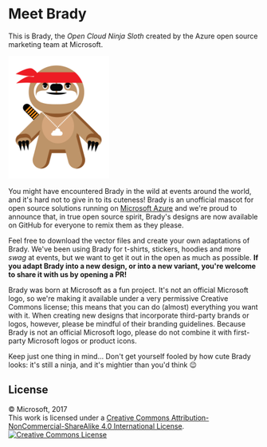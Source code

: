 # Meet Brady

This is Brady, the *Open Cloud Ninja Sloth* created by the Azure open source marketing team at Microsoft.

<img src="Brady.png" width="40%" height="40%" alt="Brady" />

You might have encountered Brady in the wild at events around the world, and it's hard not to give in to its cuteness! Brady is an unofficial mascot for open source solutions running on [Microsoft Azure](http://azure.com) and we're proud to announce that, in true open source spirit, Brady's designs are now available on GitHub for everyone to remix them as they please.

Feel free to download the vector files and create your own adaptations of Brady. We've been using Brady for t-shirts, stickers, hoodies and more _swag_ at events, but we want to get it out in the open as much as possible. **If you adapt Brady into a new design, or into a new variant, you're welcome to share it with us by opening a PR!**

Brady was born at Microsoft as a fun project. It's not an official Microsoft logo, so we're making it available under a very permissive Creative Commons license; this means that you can do (almost) everything you want with it. When creating new designs that incorporate third-party brands or logos, however, please be mindful of their branding guidelines. Because Brady is not an official Microsoft logo, please do not combine it with first-party Microsoft logos or product icons.

Keep just one thing in mind… Don't get yourself fooled by how cute Brady looks: it's still a ninja, and it's mightier than you'd think 😉

## License

© Microsoft, 2017<br />
This work is licensed under a <a rel="license" href="http://creativecommons.org/licenses/by-nc-sa/4.0/">Creative Commons Attribution-NonCommercial-ShareAlike 4.0 International License</a>.<br />
<a rel="license" href="http://creativecommons.org/licenses/by-nc-sa/4.0/"><img alt="Creative Commons License" style="border-width:0" src="https://i.creativecommons.org/l/by-nc-sa/4.0/88x31.png" /></a>
